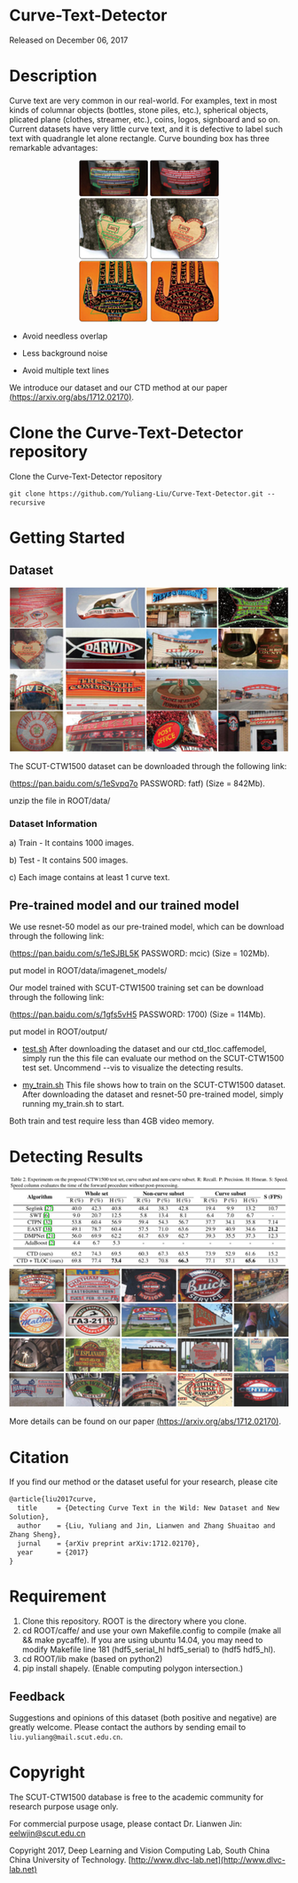 # Curve-Text-Detector

Released on December 06, 2017

# Description

Curve text are very common in our real-world. For examples, text in most kinds of columnar objects (bottles, stone piles, etc.), spherical objects, plicated plane (clothes, streamer, etc.), coins, logos, signboard and so on. Current datasets have very little curve text, and it is defective to label such text with quadrangle let alone rectangle. Curve bounding box has three remarkable advantages:
<div align=center><img src="images/1-1.jpg" width="50%" ></div>
<div align=center><img src="images/1-2.jpg" width="50%" ></div>
<div align=center><img src="images/1-3.jpg" width="50%"></div>

* Avoid needless overlap

* Less background noise

* Avoid multiple text lines

We introduce our dataset and our CTD method at our paper [(https://arxiv.org/abs/1712.02170)](https://arxiv.org/abs/1712.02170).

# Clone the Curve-Text-Detector repository

Clone the Curve-Text-Detector repository
  ```Shell
  git clone https://github.com/Yuliang-Liu/Curve-Text-Detector.git --recursive
  ```

# Getting Started
## Dataset

<img src="images/annotation.jpg" width="100%">

The SCUT-CTW1500 dataset can be downloaded through the following link:

(https://pan.baidu.com/s/1eSvpq7o PASSWORD: fatf) (Size = 842Mb).

unzip the file in ROOT/data/ 

### Dataset Information

a) Train - It contains 1000 images.

b) Test - It contains 500 images.

c) Each image contains at least 1 curve text.

## Pre-trained model and our trained model

We use resnet-50 model as our pre-trained model, which can be download through the following link:

(https://pan.baidu.com/s/1eSJBL5K PASSWORD: mcic) (Size = 102Mb).

put model in ROOT/data/imagenet_models/

Our model trained with SCUT-CTW1500 training set can be download through the following link:

(https://pan.baidu.com/s/1gfs5vH5 PASSWORD: 1700) (Size = 114Mb).

put model in ROOT/output/

* [test.sh](./test.py) After downloading the dataset and our ctd_tloc.caffemodel, simply run the this file can evaluate our method on the SCUT-CTW1500 test set. Uncommend --vis to visualize the detecting results.

* [my_train.sh](./my_train.sh) This file shows how to train on the SCUT-CTW1500 dataset. After downloading the dataset and resnet-50 pre-trained model, simply running my_train.sh to start. 

Both train and test require less than 4GB video memory.

# Detecting Results 
<img src="images/table.png" width="100%">
<img src="images/detect_results.png" width="100%">

More details can be found on our paper [(https://arxiv.org/abs/1712.02170)](https://arxiv.org/abs/1712.02170).

# Citation
If you find our method or the dataset useful for your research, please cite 
```
@article{liu2017curve,
  title     = {Detecting Curve Text in the Wild: New Dataset and New Solution},
  author    = {Liu, Yuliang and Jin, Lianwen and Zhang Shuaitao and Zhang Sheng},
  jurnal    = {arXiv preprint arXiv:1712.02170},
  year      = {2017}
}
```



# Requirement 
1. Clone this repository. ROOT is the directory where you clone.
2. cd ROOT/caffe/  and use your own Makefile.config to compile (make all && make pycaffe). If you are using ubuntu 14.04, you may need to modify Makefile line 181 (hdf5_serial_hl hdf5_serial) to (hdf5 hdf5_hl).
3. cd ROOT/lib make (based on python2)
4. pip install shapely. (Enable computing polygon intersection.)

    
## Feedback
Suggestions and opinions of this dataset (both positive and negative) are greatly welcome. Please contact the authors by sending email to
`liu.yuliang@mail.scut.edu.cn`.

# Copyright
The SCUT-CTW1500 database is free to the academic community for research purpose usage only.

For commercial purpose usage, please contact Dr. Lianwen Jin: [eelwjin@scut.edu.cn](eelwjin@scut.edu.cn)

Copyright 2017, Deep Learning and Vision Computing Lab, South China China University of Technology. [http://www.dlvc-lab.net](http://www.dlvc-lab.net)